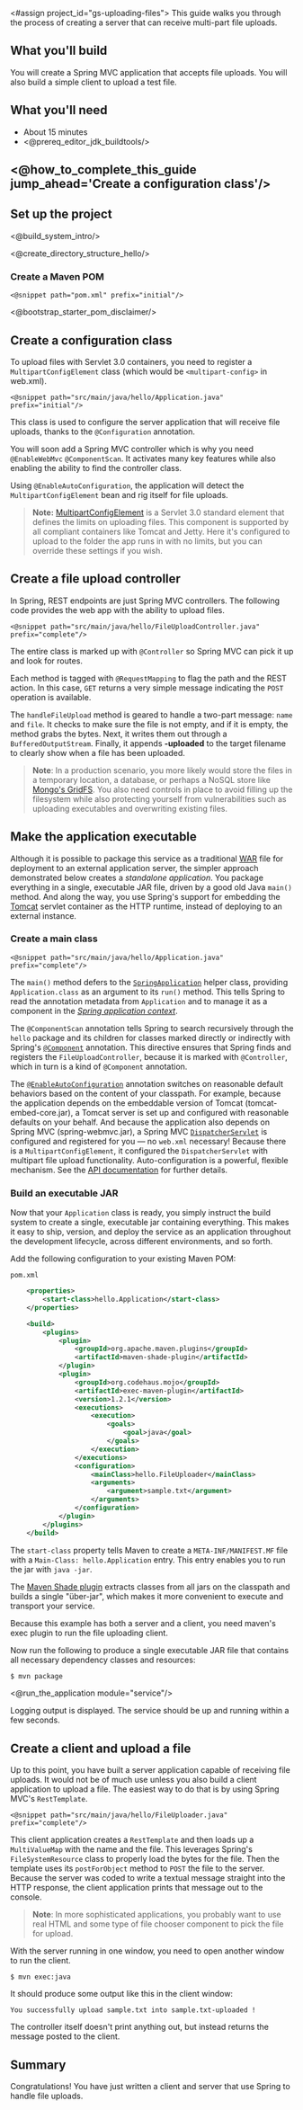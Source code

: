 <#assign project_id="gs-uploading-files">
This guide walks you through the process of creating a server that can receive multi-part file uploads.

What you'll build
-----------------

You will create a Spring MVC application that accepts file uploads. You will also build a simple client to upload a test file.


What you'll need
----------------

 - About 15 minutes
 - <@prereq_editor_jdk_buildtools/>
 

## <@how_to_complete_this_guide jump_ahead='Create a configuration class'/>


<a name="scratch"></a>
Set up the project
------------------

<@build_system_intro/>

<@create_directory_structure_hello/>

### Create a Maven POM

    <@snippet path="pom.xml" prefix="initial"/>

<@bootstrap_starter_pom_disclaimer/>


<a name="initial"></a>
Create a configuration class
------------------------------

To upload files with Servlet 3.0 containers, you need to register a `MultipartConfigElement` class (which would be `<multipart-config>` in web.xml).

    <@snippet path="src/main/java/hello/Application.java" prefix="initial"/>

This class is used to configure the server application that will receive file uploads, thanks to the `@Configuration` annotation.

You will soon add a Spring MVC controller which is why you need `@EnableWebMvc` `@ComponentScan`. It activates many key features while also enabling the ability to find the controller class.

Using `@EnableAutoConfiguration`, the application will detect the `MultipartConfigElement` bean and rig itself for file uploads.

> **Note:** [MultipartConfigElement](http://tomcat.apache.org/tomcat-7.0-doc/servletapi/javax/servlet/MultipartConfigElement.html) is a Servlet 3.0 standard element that defines the limits on uploading files. This component is supported by all compliant containers like Tomcat and Jetty. Here it's configured to upload to the folder the app runs in with no limits, but you can override these settings if you wish.


Create a file upload controller
---------------------------------
In Spring, REST endpoints are just Spring MVC controllers. The following code provides the web app with the ability to upload files.

    <@snippet path="src/main/java/hello/FileUploadController.java" prefix="complete"/>

The entire class is marked up with `@Controller` so Spring MVC can pick it up and look for routes.

Each method is tagged with `@RequestMapping` to flag the path and the REST action. In this case, `GET` returns a very simple message indicating the `POST` operation is available.

The `handleFileUpload` method is geared to handle a two-part message: `name` and `file`. It checks to make sure the file is not empty, and if it is empty, the method grabs the bytes. Next, it writes them out through a `BufferedOutputStream`. Finally, it appends **-uploaded** to the target filename to clearly show when a file has been uploaded.

> **Note**: In a production scenario, you more likely would store the files in a temporary location, a database, or perhaps a NoSQL store like [Mongo's GridFS](http://docs.mongodb.org/manual/core/gridfs/). You also need controls in place to avoid filling up the filesystem while also protecting yourself from vulnerabilities such as uploading executables and overwriting existing files.


Make the application executable
-------------------------------

Although it is possible to package this service as a traditional [WAR][u-war] file for deployment to an external application server, the simpler approach demonstrated below creates a _standalone application_. You package everything in a single, executable JAR file, driven by a good old Java `main()` method. And along the way, you use Spring's support for embedding the [Tomcat][u-tomcat] servlet container as the HTTP runtime, instead of deploying to an external instance.

### Create a main class

    <@snippet path="src/main/java/hello/Application.java" prefix="complete"/>

The `main()` method defers to the [`SpringApplication`][] helper class, providing `Application.class` as an argument to its `run()` method. This tells Spring to read the annotation metadata from `Application` and to manage it as a component in the _[Spring application context][u-application-context]_.

The `@ComponentScan` annotation tells Spring to search recursively through the `hello` package and its children for classes marked directly or indirectly with Spring's [`@Component`][] annotation. This directive ensures that Spring finds and registers the `FileUploadController`, because it is marked with `@Controller`, which in turn is a kind of `@Component` annotation.

The [`@EnableAutoConfiguration`][] annotation switches on reasonable default behaviors based on the content of your classpath. For example, because the application depends on the embeddable version of Tomcat (tomcat-embed-core.jar), a Tomcat server is set up and configured with reasonable defaults on your behalf. And because the application also depends on Spring MVC (spring-webmvc.jar), a Spring MVC [`DispatcherServlet`][] is configured and registered for you — no `web.xml` necessary! Because there is a `MultipartConfigElement`, it configured the `DispatcherServlet` with multipart file upload functionality. Auto-configuration is a powerful, flexible mechanism. See the [API documentation][`@EnableAutoConfiguration`] for further details.

### Build an executable JAR

Now that your `Application` class is ready, you simply instruct the build system to create a single, executable jar containing everything. This makes it easy to ship, version, and deploy the service as an application throughout the development lifecycle, across different environments, and so forth.

Add the following configuration to your existing Maven POM:

`pom.xml`
```xml
    <properties>
        <start-class>hello.Application</start-class>
    </properties>

    <build>
        <plugins>
            <plugin>
                <groupId>org.apache.maven.plugins</groupId>
                <artifactId>maven-shade-plugin</artifactId>
            </plugin>
			<plugin>
				<groupId>org.codehaus.mojo</groupId>
				<artifactId>exec-maven-plugin</artifactId>
				<version>1.2.1</version>
				<executions>
					<execution>
						<goals>
							<goal>java</goal>
						</goals>
					</execution>
				</executions>
				<configuration>
					<mainClass>hello.FileUploader</mainClass>
					<arguments>
						<argument>sample.txt</argument>
					</arguments>
				</configuration>
			</plugin>
        </plugins>
    </build>
```

The `start-class` property tells Maven to create a `META-INF/MANIFEST.MF` file with a `Main-Class: hello.Application` entry. This entry enables you to run the jar with `java -jar`.

The [Maven Shade plugin][maven-shade-plugin] extracts classes from all jars on the classpath and builds a single "über-jar", which makes it more convenient to execute and transport your service.

Because this example has both a server and a client, you need maven's exec plugin to run the file uploading client.

Now run the following to produce a single executable JAR file that contains all necessary dependency classes and resources:

```sh
$ mvn package
```

[maven-shade-plugin]: https://maven.apache.org/plugins/maven-shade-plugin

<@run_the_application module="service"/>

Logging output is displayed. The service should be up and running within a few seconds.


Create a client and upload a file
----------------------------------

Up to this point, you have built a server application capable of receiving file uploads. It would not be of much use unless you also build a client application to upload a file. The easiest way to do that is by using Spring MVC's `RestTemplate`.

    <@snippet path="src/main/java/hello/FileUploader.java" prefix="complete"/>

This client application creates a `RestTemplate` and then loads up a `MultiValueMap` with the name and the file. This leverages Spring's `FileSystemResource` class to properly load the bytes for the file. Then the template uses its `postForObject` method to `POST` the file to the server. Because the server was coded to write a textual message straight into the HTTP response, the client application prints that message out to the console.

> **Note**: In more sophisticated applications, you probably want to use real HTML and some type of file chooser component to pick the file for upload.

With the server running in one window, you need to open another window to run the client.

    $ mvn exec:java

It should produce some output like this in the client window:

    You successfully upload sample.txt into sample.txt-uploaded !

The controller itself doesn't print anything out, but instead returns the message posted to the client.


Summary
-------

Congratulations! You have just written a client and server that use Spring to handle file uploads.


[u-rest]: /understanding/rest
[u-war]: /understanding/war
[u-tomcat]: /understanding/tomcat
[u-application-context]: /understanding/application-context
[`@Controller`]: http://static.springsource.org/spring/docs/current/javadoc-api/org/springframework/stereotype/Controller.html
[`SpringApplication`]: http://static.springsource.org/spring-bootstrap/docs/0.5.0.BUILD-SNAPSHOT/javadoc-api/org/springframework/bootstrap/SpringApplication.html
[`@EnableAutoConfiguration`]: http://static.springsource.org/spring-bootstrap/docs/0.5.0.BUILD-SNAPSHOT/javadoc-api/org/springframework/bootstrap/context/annotation/SpringApplication.html
[`@Component`]: http://static.springsource.org/spring/docs/current/javadoc-api/org/springframework/stereotype/Component.html
[`@ResponseBody`]: http://static.springsource.org/spring/docs/current/javadoc-api/org/springframework/web/bind/annotation/ResponseBody.html
[`DispatcherServlet`]: http://static.springsource.org/spring/docs/current/javadoc-api/org/springframework/web/servlet/DispatcherServlet.html
